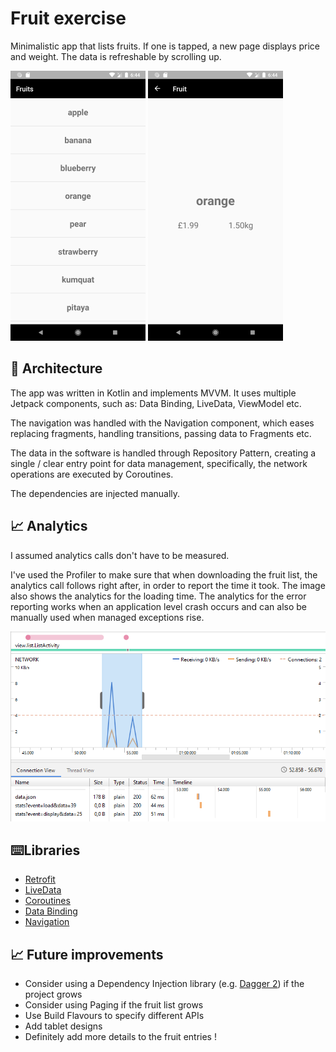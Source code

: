 # Fruit exercise

Minimalistic app that lists fruits. If one is tapped, a new page displays price and weight. The data is refreshable by scrolling up. 

![Fruit list](images/list.png) ![Fruit details](images/fruit.png)

## 📐 Architecture

The app was written in Kotlin and implements MVVM. It uses multiple Jetpack components, such as: Data Binding, LiveData, ViewModel etc. 

The navigation was handled with the Navigation component, which eases replacing fragments, handling transitions, passing data to Fragments etc.

The data in the software is handled through Repository Pattern, creating a single / clear entry point for data management, specifically, the network operations are executed by Coroutines. 

The dependencies are injected manually. 

## 📈 Analytics

I assumed analytics calls don't have to be measured. 

I've used the Profiler to make sure that when downloading the fruit list, the analytics call follows right after, in order to report the time it took. The image also shows the analytics for the loading time. The analytics for the error reporting works when an application level crash occurs and can also be manually used when managed exceptions rise.

![Analytics](images/analytics.png) 

## ⌨️Libraries

- [Retrofit](https://github.com/square/retrofit)
- [LiveData](https://developer.android.com/topic/libraries/architecture/livedata)
- [Coroutines](https://developer.android.com/kotlin/coroutines)
- [Data Binding](https://developer.android.com/topic/libraries/data-binding)
- [Navigation](https://developer.android.com/guide/navigation)

## 📈 Future improvements

* Consider using a Dependency Injection library (e.g. [Dagger 2](https://github.com/google/dagger)) if the project grows
* Consider using Paging if the fruit list grows
* Use Build Flavours to specify different APIs
* Add tablet designs
* Definitely add more details to the fruit entries ! 